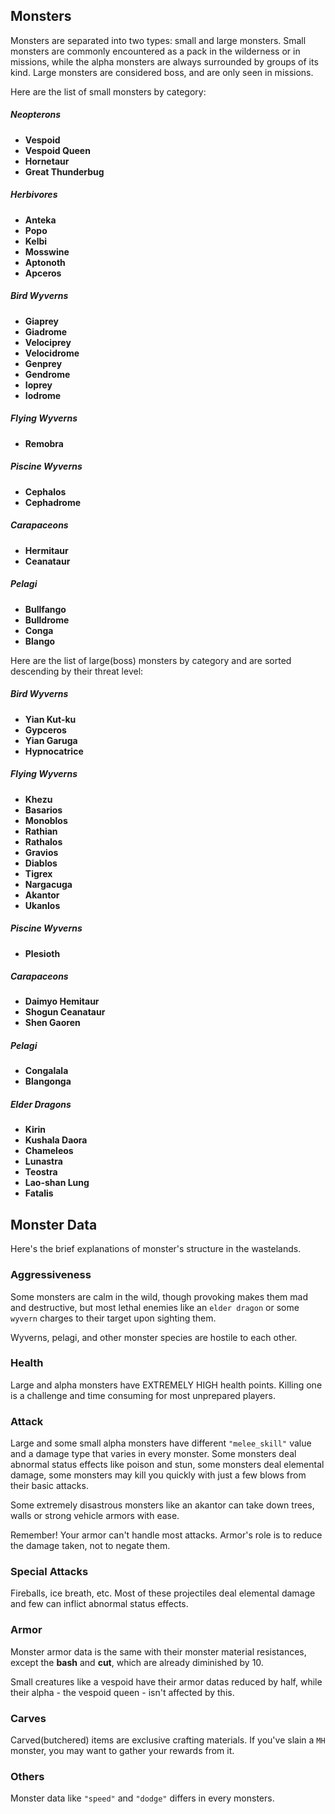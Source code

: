 ## Monsters
Monsters are separated into two types: small and large monsters. Small monsters are commonly encountered as a pack in the wilderness or in missions, while the alpha monsters are always surrounded by groups of its kind. Large monsters are considered boss, and are only seen in missions.

Here are the list of small monsters by category:

##### Neopterons
* **Vespoid**
* **Vespoid Queen**
* **Hornetaur**
* **Great Thunderbug**

##### Herbivores
* **Anteka**
* **Popo**
* **Kelbi**
* **Mosswine**
* **Aptonoth**
* **Apceros**

##### Bird Wyverns
* **Giaprey**
* **Giadrome**
* **Velociprey**
* **Velocidrome**
* **Genprey**
* **Gendrome**
* **Ioprey**
* **Iodrome**

##### Flying Wyverns
* **Remobra**

##### Piscine Wyverns
* **Cephalos**
* **Cephadrome**

##### Carapaceons
* **Hermitaur**
* **Ceanataur**

##### Pelagi
* **Bullfango**
* **Bulldrome**
* **Conga**
* **Blango**

Here are the list of large(boss) monsters by category and are sorted descending by their threat level:

##### Bird Wyverns
* **Yian Kut-ku**
* **Gypceros**
* **Yian Garuga**
* **Hypnocatrice**

##### Flying Wyverns
* **Khezu**
* **Basarios**
* **Monoblos**
* **Rathian**
* **Rathalos**
* **Gravios**
* **Diablos**
* **Tigrex**
* **Nargacuga**
* **Akantor**
* **Ukanlos**

##### Piscine Wyverns
* **Plesioth**

##### Carapaceons
* **Daimyo Hemitaur**
* **Shogun Ceanataur**
* **Shen Gaoren**

##### Pelagi
* **Congalala**
* **Blangonga**

##### Elder Dragons
* **Kirin**
* **Kushala Daora**
* **Chameleos**
* **Lunastra**
* **Teostra**
* **Lao-shan Lung**
* **Fatalis**

## Monster Data
Here's the brief explanations of monster's structure in the wastelands.

### Aggressiveness
Some monsters are calm in the wild, though provoking makes them mad and destructive, but most lethal enemies like an `elder dragon` or some `wyvern` charges to their target upon sighting them.

Wyverns, pelagi, and other monster species are hostile to each other.

### Health
Large and alpha monsters have EXTREMELY HIGH health points. Killing one is a challenge and time consuming for most unprepared players.

### Attack
Large and some small alpha monsters have different `"melee_skill"` value and a damage type that varies in every monster. Some monsters deal abnormal status effects like poison and stun, some monsters deal elemental damage, some monsters may kill you quickly with just a few blows from their basic attacks.

Some extremely disastrous monsters like an akantor can take down trees, walls or strong vehicle armors with ease.

Remember! Your armor can't handle most attacks. Armor's role is to reduce the damage taken, not to negate them.

### Special Attacks
Fireballs, ice breath, etc. Most of these projectiles deal elemental damage and few can inflict abnormal status effects.

### Armor
Monster armor data is the same with their monster material resistances, except the **bash** and **cut**, which are already diminished by 10.

Small creatures like a vespoid have their armor datas reduced by half, while their alpha - the vespoid queen - isn't affected by this.

### Carves
Carved(butchered) items are exclusive crafting materials. If you've slain a `MH` monster, you may want to gather your rewards from it.

### Others
Monster data like `"speed"` and `"dodge"` differs in every monsters.